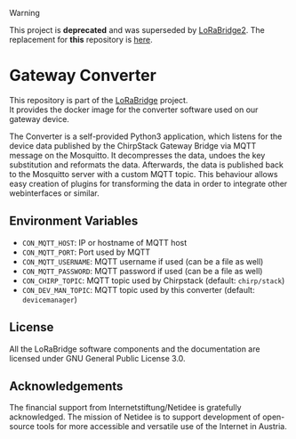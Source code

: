 > [!WARNING]
> This project is **deprecated** and was superseded by [LoRaBridge2](https://github.com/lorabridge2). The replacement for **this** repository is [here](https://github.com/lorabridge2/gateway-converter).

# Gateway Converter

This repository is part of the [LoRaBridge](https://github.com/lorabridge/lorabridge) project.  
It provides the docker image for the converter software used on our gateway device.  

The Converter is a self-provided Python3 application, which listens for the device data published by the ChirpStack Gateway Bridge via MQTT message on the Mosquitto. 
It decompresses the data, undoes the key substitution and reformats the data. 
Afterwards, the data is published back to the Mosquitto server with a custom MQTT topic. 
This behaviour allows easy creation of plugins for transforming the data in order to integrate other webinterfaces or similar.

## Environment Variables
- `CON_MQTT_HOST`: IP or hostname of MQTT host
- `CON_MQTT_PORT`: Port used by MQTT
- `CON_MQTT_USERNAME`: MQTT username if used (can be a file as well)
- `CON_MQTT_PASSWORD`: MQTT password if used (can be a file as well)
- `CON_CHIRP_TOPIC`: MQTT topic used by Chirpstack (default: `chirp/stack`)
- `CON_DEV_MAN_TOPIC`: MQTT topic used by this converter (default: `devicemanager`)

## License

All the LoRaBridge software components and the documentation are licensed under GNU General Public License 3.0.

## Acknowledgements

The financial support from Internetstiftung/Netidee is gratefully acknowledged. The mission of Netidee is to support development of open-source tools for more accessible and versatile use of the Internet in Austria.
